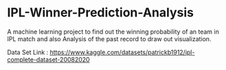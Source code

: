 # IPL-Winner-Prediction-Analysis
A machine learning project to find out the winning probability of an team in IPL match and also Analysis of the past record to draw out visualization.

Data Set Link : https://www.kaggle.com/datasets/patrickb1912/ipl-complete-dataset-20082020
